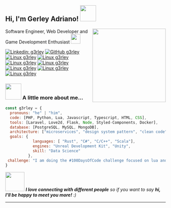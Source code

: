 <h2> Hi, I'm Gerley Adriano! <img src="https://media.giphy.com/media/mGcNjsfWAjY5AEZNw6/giphy.gif" width="50"></h2>
<img align='right' src="https://media3.giphy.com/media/tbPhDxjMaxTh8RuvqX/giphy.webp?cid=dda24d50iwjut8yfumzg23ix3jsku1ig0s8muqrye8u9i0fr&rid=giphy.webp&ct=s" width="230">
<p>Software Engineer, Web Developer and Game Development Enthusiast <img src="https://media.giphy.com/media/WUlplcMpOCEmTGBtBW/giphy.gif" width="30"> 
</em></p>

[![Linkedin: g3rley](https://img.shields.io/badge/LinkedIn-0077B5?style=for-the-badge&logo=linkedin&logoColor=white)](https://www.linkedin.com/in/gerley-adriano-26a711a3/)
[![GitHub g3rley](https://img.shields.io/badge/GitHub-100000?style=for-the-badge&logo=github&logoColor=white)](https://github.com/g3rley)
[![Linux g3rley](https://img.shields.io/badge/Linux-FCC624?style=for-the-badge&logo=linux&logoColor=black)](https://github.com/g3rley)
[![Linux g3rley](https://img.shields.io/badge/Ubuntu-E95420?style=for-the-badge&logo=ubuntu&logoColor=white)](https://github.com/g3rley)
<br>
[![Linux g3rley](https://img.shields.io/badge/Python-FFD43B?style=for-the-badge&logo=python&logoColor=darkgreen)](https://github.com/g3rley)
[![Linux g3rley](https://img.shields.io/badge/PHP-777BB4?style=for-the-badge&logo=php&logoColor=white)](https://github.com/g3rley)
[![Linux g3rley](https://img.shields.io/badge/Lua-2C2D72?style=for-the-badge&logo=lua&logoColor=white)](https://github.com/g3rley)
[![Linux g3rley](https://img.shields.io/badge/C%2B%2B-00599C?style=for-the-badge&logo=c%2B%2B&logoColor=white)](https://github.com/g3rley)
[![Linux g3rley](https://img.shields.io/badge/JavaScript-323330?style=for-the-badge&logo=javascript&logoColor=F7DF1E)](https://github.com/g3rley)


### <img src="https://media.giphy.com/media/VgCDAzcKvsR6OM0uWg/giphy.gif" width="50"> A little more about me...  

```javascript
const g3rley = {
  pronouns: "he" | "him",
  code: [PHP, Python, Lua, Javascript, Typescript, HTML, CSS],
  tools: [Laravel, Love2d, Flask, Node, Styled-Components, Docker],
  database: [PostgreSQL, MySQL, MongoDB],
  architecture: ["microservices", "design system pattern", "clean code"],
  goals: {
            languages: [ "Rust", "C#", "C/C++", "Scala"],
            engines: "Unreal Development Kit", "Unity",
            skill: "Data Science"
          },
 challenge: "I am doing the #100DaysOfCode challenge focused on lua and c++"
}
```

<img src="https://media.giphy.com/media/LnQjpWaON8nhr21vNW/giphy.gif" width="60"> <em><b>I love connecting with different people</b> so if you want to say <b>hi, I'll be happy to meet you more!</b> :)</em>

---
